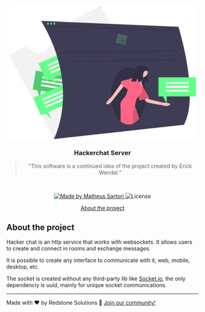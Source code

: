 <p align="center">
  <img alt="Hackerchat Server" height="350" src="./assets/hackerchat.svg" />
</p>

<h3 align="center">
  Hackerchat Server
</h3>

<blockquote align="center">"This software is a continued idea of the project created by Erick Wendel."</blockquote>
<br>

<p align="center">
  <a href="https://redstonesolutions.com.br">
    <img alt="Made by Matheus Sartori" src="https://img.shields.io/badge/made%20by-Matheus%20Sartori-%2304D361">
  </a>

  <img alt="License" src="https://img.shields.io/badge/license-MIT-%2304D361">
</p>

<p align="center">
  <a href="#about-the-project">About the project</a>
</p>

## About the project

Hacker chat is an http service that works with websockets. It allows users to create and connect in rooms and exchange messages.

It is possible to create any interface to communicate with it, web, mobile, desktop, etc.

The socket is created without any third-party lib like <a href="https://socket.io/">Socket.io</a>, the only dependenciy is uuid, mainly for unique socket communications.

---

Made with ❤️ by Redstone Solutions :wave: [Join our community!](https://discord.gg/SNQXH5cKEB)
